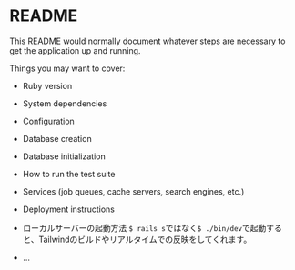 # README

This README would normally document whatever steps are necessary to get the
application up and running.

Things you may want to cover:

* Ruby version

* System dependencies

* Configuration

* Database creation

* Database initialization

* How to run the test suite

* Services (job queues, cache servers, search engines, etc.)

* Deployment instructions

* ローカルサーバーの起動方法
`$ rails s`ではなく`$ ./bin/dev`で起動すると、Tailwindのビルドやリアルタイムでの反映をしてくれます。

* ...
